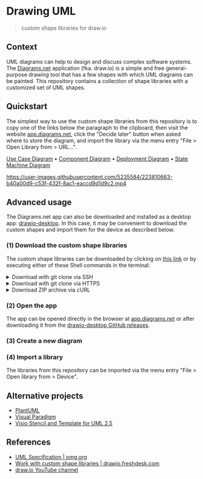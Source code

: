 # Drawing UML

> custom shape libraries for draw.io

## Context

UML diagrams can help to design and discuss complex software systems. The [Diagrams.net](https://en.wikipedia.org/wiki/Diagrams.net) application (fka. draw.io) is a simple and free general-purpose drawing tool that has a few shapes with which UML diagrams can be painted. This repository contains a collection of shape libraries with a customized set of UML shapes.

## Quickstart

The simplest way to use the custom shape libraries from this repository is to copy one of the links below the paragraph to the clipboard, then visit the website [app.diagrams.net](https://app.diagrams.net), click the "Decide later" button when asked where to store the diagram, and import the library via the menu entry "File > Open Library from > URL...".

[Use Case Diagram](https://raw.githubusercontent.com/experimental-software/drawing-uml/main/lib/UML-UseCaseDiagram.xml) •
[Component Diagram](https://raw.githubusercontent.com/experimental-software/drawing-uml/main/lib/UML-ComponentDiagram.xml) •
[Deployment Diagram](https://raw.githubusercontent.com/experimental-software/drawing-uml/main/lib/UML-DeploymentDiagram.xml) • 
[State Machine Diagram](https://raw.githubusercontent.com/experimental-software/drawing-uml/main/lib/UML-StateMachineDiagram.xml)

https://user-images.githubusercontent.com/5235584/223810663-b40a00d9-c53f-432f-8ac1-eaccd9d1d9c2.mp4

## Advanced usage

The Diagrams.net app can also be downloaded and installed as a desktop app: [drawio-desktop](https://github.com/jgraph/drawio-desktop). In this case, it may be convenient to download the custom shapes and import them for the device as described below.

### (1) Download the custom shape libraries

The custom shape libraries can be downloaded by clicking on [this link](https://github.com/experimental-software/drawing-uml/archive/refs/heads/main.zip) or by executing either of these Shell commands in the terminal:

<details>
  <summary>Download with git clone via SSH</summary>
  
  ```bash
  git clone git@github.com:experimental-software/drawing-uml.git
  ```
</details>

<details>
  <summary>Download with git clone via HTTPS</summary>
  
  ```bash
  git clone https://github.com/experimental-software/drawing-uml.git
  ```
</details>

<details>
  <summary> Download ZIP archive via cURL</summary>
  
  ```bash
  curl https://codeload.github.com/experimental-software/drawing-uml/zip/refs/heads/main \
    --output drawing-uml.zip
  unzip drawing-uml.zip -d .
  ```
</details>

### (2) Open the app

The app can be opened directly in the browser at [app.diagrams.net](https://app.diagrams.net) or after downloading it from the [drawio-desktop GitHub releases](https://github.com/jgraph/drawio-desktop/releases/latest).

### (3) Create a new diagram

### (4) Import a library

The libraries from this repository can be imported via the menu entry "File > Open library from > Device".

## Alternative projects

- [PlantUML](https://plantuml.com/en/)
- [Visual Paradigm](https://www.visual-paradigm.com/)
- [Visio Stencil and Template for UML 2.5](http://softwarestencils.com/uml/index.html)

## References

- [UML Specification | omg.org](https://www.omg.org/spec/UML/)
- [Work with custom shape libraries | drawio.freshdesk.com](https://drawio.freshdesk.com/support/solutions/articles/16000067790-work-with-custom-shape-libraries)
- [draw.io YouTube channel](https://www.youtube.com/@drawioapp)
